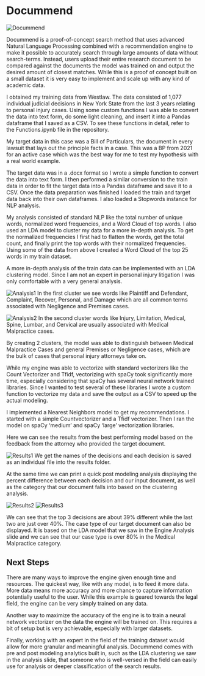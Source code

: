 # Docummend
![Docummend](https://user-images.githubusercontent.com/32643842/137021376-0dc06282-d912-4d2f-b75b-9bdf2fd25b5b.png)

Docummend is a proof-of-concept search method that uses advanced Natural Language Processing combined with a recommendation engine to make it possible to accurately search through large amounts of data without search-terms. Instead, users upload their entire research document to be compared against the documents the model was trained on and output the desired amount of closest matches. While this is a proof of concept built on a small dataset it is very easy to implement and scale up with any kind of academic data.

I obtained my training data from Westlaw. The data consisted of 1,077 individual judicial decisions in New York State from the last 3 years relating to personal injury cases. Using some custom functions I was able to convert the data into text form, do some light cleaning, and insert it into a Pandas dataframe that I saved as a CSV. To see these functions in detail, refer to the Functions.ipynb file in the repository.

My target data in this case was a Bill of Particulars, the document in every lawsuit that lays out the principle facts in a case. This was a BP from 2021 for an active case which was the best way for me to test my hypothesis with a real world example. 

The target data was in a .docx format so I wrote a simple function to convert the data into text form. I then performed a similar conversion to the train data in order to fit the target data into a Pandas dataframe and save it to a CSV. Once the data preparation was finished I loaded the train and target data back into their own dataframes. I also loaded a Stopwords instance for NLP analysis.

My analysis consisted of standard NLP like the total number of unique words, normalized word frequencies, and a Word Cloud of top words. I also used an LDA model to cluster my data for a more in-depth analysis. To get the normalized frequencies I first had to flatten the words, get the total count, and finally print the top words with their normalized frequencies. Using some of the data from above I created a Word Cloud of the top 25 words in my train dataset.

A more in-depth analysis of the train data can be implemented with an LDA clustering model. Since I am not an expert in personal injury litigation I was only comfortable with a very general analysis.

![Analysis1](https://user-images.githubusercontent.com/32643842/137021552-8d29cf73-fcec-4b14-a1ba-533603f72cb0.png)
In the first cluster we see words like Plaintiff and Defendant, Complaint, Recover, Personal, and Damage which are all common terms associated with Negligence and Premises cases.

![Analysis2](https://user-images.githubusercontent.com/32643842/137021646-d9c6c909-607c-4f54-b6cc-b960c197a03f.png)
In the second cluster words like Injury, Limitation, Medical, Spine, Lumbar, and Cervical are usually associated with Medical Malpractice cases. 

By creating 2 clusters, the model was able to distinguish between Medical Malpractice Cases and general Premises or Negligence cases, which are the bulk of cases that personal injury attorneys take on. 

While my engine was able to vectorize with standard vectorizers like the Count Vectorizer and Tfidf, vectorizing with spaCy took significantly more time, especially considering that spaCy has several neural network trained libraries. Since I wanted to test several of these libraries I wrote a custom function to vectorize my data and save the output as a CSV to speed up the actual modeling.

I implemented a Nearest Neighbors model to get my recommendations. I started with a simple Countvectorizer and a Tfidf vectorizer. Then I ran the model on spaCy ‘medium’ and spaCy ‘large’ vectorization libraries.

Here we can see the results from the  best performing model based on the feedback from the attorney who provided the target document.

![Results1](https://user-images.githubusercontent.com/32643842/137021904-2928b993-4083-43a8-9088-f88def50afa7.png)
 We get the names of the decisions and each decision is saved as an individual file into the results folder.
 
At the same time we can print a quick post modeling analysis displaying the percent difference between each decision and our input document, as well as the category that our document falls into based on the clustering analysis.

 ![Results2](https://user-images.githubusercontent.com/32643842/137022107-a364f97f-4379-4ab4-9d6f-65d181f24ea8.png)
 ![Results3](https://user-images.githubusercontent.com/32643842/137022174-92edd44a-e74e-4b26-95c3-f298d3a9692a.png)
 
We can see that the top 3 decisions are about 39% different while the last two are just over 40%. The case type of our target document can also be displayed. It is based on the LDA model that we saw in the Engine Analysis slide and we can see that our case type is over 80% in the Medical Malpractice category.

## Next Steps

There are many ways to improve the engine given enough time and resources. The quickest way, like with any model, is to feed it more data. More data means more accuracy and more chance to capture information potentially useful to the user. While this example is geared towards the legal field, the engine can be very simply trained on any data.
 
Another way to maximize the accuracy of the engine is to train a neural network vectorizer on the data the engine will be trained on. This requires a bit of setup but is very achievable, especially with larger datasets.

Finally, working with an expert in the field of the training dataset would allow for more granular and meaningful analysis. Docummend comes with pre and post modeling analytics built in, such as the LDA clustering we saw in the analysis slide, that someone who is well-versed in the field can easily use for analysis or deeper classification of the search results.

